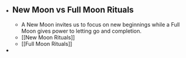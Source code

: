 - ## New Moon vs Full Moon Rituals
	- A New Moon invites us to focus on new beginnings while a Full Moon gives power to letting go and completion.
	- [[New Moon Rituals]]
	- [[Full Moon Rituals]]
-
